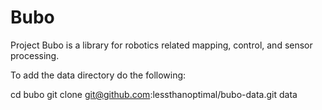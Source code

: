 Bubo
====

Project Bubo is a library for robotics related mapping, control, and sensor processing.


To add the data directory do the following:

cd bubo
git clone git@github.com:lessthanoptimal/bubo-data.git data